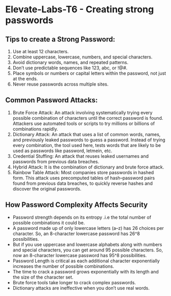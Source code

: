 # Elevate-Labs-T6 - Creating strong passwords

## Tips to create a Strong Password:

1.	Use at least 12 characters.
2.	Combine uppercase, lowercase, numbers, and special characters.
3.	Avoid dictionary words, names, and repeated patterns.
4.	Don’t use predictable sequences like 123, abc, or !@#.
5.	Place symbols or numbers or capital letters within the password, not just at the ends.
6.	Never reuse passwords across multiple sites.

## Common Password Attacks:

1. Brute Force Attack: An attack involving systematically trying every possible combination of characters until the correct password is found. Attackers use automated tools or scripts to try millions or billions of combinations rapidly.
2. Dictionary Attack: An attack that uses a list of common words, names, and previously leaked passwords to guess a password.  Instead of trying every combination, the tool used here, tests words that are likely to be used as passwords like password, letmein, etc.
3. Credential Stuffing: An attack that reuses leaked usernames and passwords from previous data breaches.
4. Hybrid Attack: It is the combination of dictionary and brute force attack.
5. Rainbow Table Attack: Most companies store passwords in hashed form. This attack uses precomputed tables of hash–password pairs found from previous data breaches, to quickly reverse hashes and discover the original passwords.

## How Password Complexity Affects Security

- Password strength depends on its entropy .i.e the total number of possible combinations it could be.
- A password made up of only lowercase letters (a–z) has 26 choices per character. So, an 8-character lowercase password has 26^8 possibilities.
- But if you use uppercase and lowercase alphabets along with numbers and special characters, you can get around 95 possible characters. So, now an 8-character lowercase password has 95^8 possibilities.
- Password Length is critical as each additional character exponentially increases the number of possible combinations.
- The time to crack a password grows exponentially with its length and the size of the character set.
- Brute force tools take longer to crack complex passwords.
- Dictionary attacks are ineffective when you don’t use real words.
